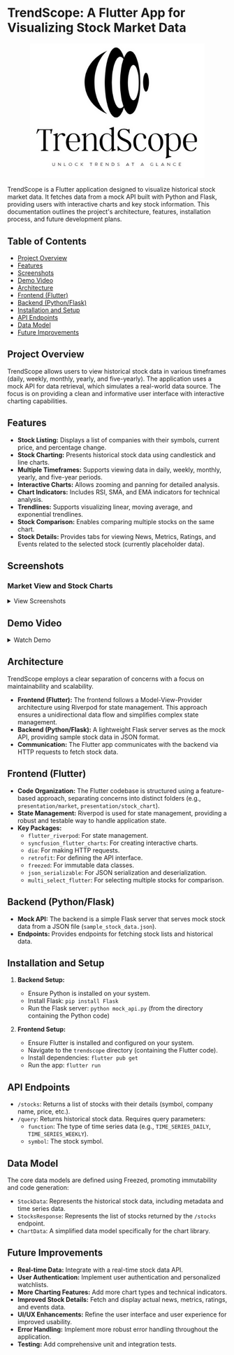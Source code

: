 # TrendScope: A Flutter App for Visualizing Stock Market Data

<div align="center">
  <!-- Add a logo here if you have one -->
  <img src="screenshots/TrendScope.png" alt="TrendScope Logo" width="400"/>  <!-- Replace with your logo path -->
</div>

TrendScope is a Flutter application designed to visualize historical stock market data. It fetches data from a mock API built with Python and Flask, providing users with interactive charts and key stock information.  This documentation outlines the project's architecture, features, installation process, and future development plans.

## Table of Contents

* [Project Overview](#project-overview)
* [Features](#features)
* [Screenshots](#screenshots)
* [Demo Video](#demo-video)
* [Architecture](#architecture)
* [Frontend (Flutter)](#frontend-flutter)
* [Backend (Python/Flask)](#backend-pythonflask)
* [Installation and Setup](#installation-and-setup)
* [API Endpoints](#api-endpoints)
* [Data Model](#data-model)
* [Future Improvements](#future-improvements)

## Project Overview

TrendScope allows users to view historical stock data in various timeframes (daily, weekly, monthly, yearly, and five-yearly).  The application uses a mock API for data retrieval, which simulates a real-world data source.  The focus is on providing a clean and informative user interface with interactive charting capabilities.

## Features

* **Stock Listing:** Displays a list of companies with their symbols, current price, and percentage change.
* **Stock Charting:** Presents historical stock data using candlestick and line charts.
* **Multiple Timeframes:**  Supports viewing data in daily, weekly, monthly, yearly, and five-year periods.
* **Interactive Charts:**  Allows zooming and panning for detailed analysis.
* **Chart Indicators:** Includes RSI, SMA, and EMA indicators for technical analysis.
* **Trendlines:**  Supports visualizing linear, moving average, and exponential trendlines.
* **Stock Comparison:** Enables comparing multiple stocks on the same chart.
* **Stock Details:**  Provides tabs for viewing News, Metrics, Ratings, and Events related to the selected stock (currently placeholder data).

## Screenshots

### Market View and Stock Charts

<details>
<summary>View Screenshots</summary>

| Market Overview | Stock View | Overview | Stock Chart (Candlestick) | Chart Configuration | Stock Comparison |
|:---:|:---:|:---:|:---:|:---:|:---:|
| ![Market Overview](screenshots/market_overview.png) | ![Stock View](screenshots/stock_view.png) | ![Chart Overview](screenshots/overview.png) | ![Candlestick Chart](screenshots/candlestick_chart.png) |  ![Chart Configuration](screenshots/chart_configuration.png) | ![Stock Comparison](screenshots/stock_comparison.png) |

</details>

## Demo Video

<details>
<summary>Watch Demo</summary>

![TrendScope Demo](screenshots/trendscope_demo.mp4)

</details>

## Architecture

TrendScope employs a clear separation of concerns with a focus on maintainability and scalability.

* **Frontend (Flutter):** The frontend follows a Model-View-Provider architecture using Riverpod for state management. This approach ensures a unidirectional data flow and simplifies complex state management.
* **Backend (Python/Flask):**  A lightweight Flask server serves as the mock API, providing sample stock data in JSON format.
* **Communication:** The Flutter app communicates with the backend via HTTP requests to fetch stock data.

## Frontend (Flutter)

* **Code Organization:** The Flutter codebase is structured using a feature-based approach, separating concerns into distinct folders (e.g., `presentation/market`, `presentation/stock_chart`).
* **State Management:** Riverpod is used for state management, providing a robust and testable way to handle application state.
* **Key Packages:**
  * `flutter_riverpod`: For state management.
  * `syncfusion_flutter_charts`:  For creating interactive charts.
  * `dio`: For making HTTP requests.
  * `retrofit`: For defining the API interface.
  * `freezed`: For immutable data classes.
  * `json_serializable`:  For JSON serialization and deserialization.
  * `multi_select_flutter`: For selecting multiple stocks for comparison.

## Backend (Python/Flask)

* **Mock API:**  The backend is a simple Flask server that serves mock stock data from a JSON file (`sample_stock_data.json`).
* **Endpoints:** Provides endpoints for fetching stock lists and historical data.

## Installation and Setup

1. **Backend Setup:**
    * Ensure Python is installed on your system.
    * Install Flask: `pip install Flask`
    * Run the Flask server: `python mock_api.py` (from the directory containing the Python code)

2. **Frontend Setup:**
    * Ensure Flutter is installed and configured on your system.
    * Navigate to the `trendscope` directory (containing the Flutter code).
    * Install dependencies: `flutter pub get`
    * Run the app: `flutter run`

## API Endpoints

* `/stocks`: Returns a list of stocks with their details (symbol, company name, price, etc.).
* `/query`: Returns historical stock data.  Requires query parameters:
  * `function`: The type of time series data (e.g., `TIME_SERIES_DAILY`, `TIME_SERIES_WEEKLY`).
  * `symbol`: The stock symbol.

## Data Model

The core data models are defined using Freezed, promoting immutability and code generation:

* `StockData`: Represents the historical stock data, including metadata and time series data.
* `StocksResponse`: Represents the list of stocks returned by the `/stocks` endpoint.
* `ChartData`:  A simplified data model specifically for the chart library.

## Future Improvements

* **Real-time Data:** Integrate with a real-time stock data API.
* **User Authentication:**  Implement user authentication and personalized watchlists.
* **More Charting Features:** Add more chart types and technical indicators.
* **Improved Stock Details:**  Fetch and display actual news, metrics, ratings, and events data.
* **UI/UX Enhancements:**  Refine the user interface and user experience for improved usability.
* **Error Handling:** Implement more robust error handling throughout the application.
* **Testing:**  Add comprehensive unit and integration tests.
